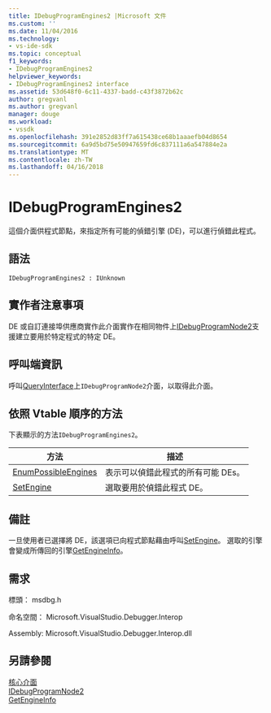 ```yaml
---
title: IDebugProgramEngines2 |Microsoft 文件
ms.custom: ''
ms.date: 11/04/2016
ms.technology:
- vs-ide-sdk
ms.topic: conceptual
f1_keywords:
- IDebugProgramEngines2
helpviewer_keywords:
- IDebugProgramEngines2 interface
ms.assetid: 53d648f0-6c11-4337-badd-c43f3872b62c
author: gregvanl
ms.author: gregvanl
manager: douge
ms.workload:
- vssdk
ms.openlocfilehash: 391e2852d83ff7a615438ce68b1aaaefb04d8654
ms.sourcegitcommit: 6a9d5bd75e50947659fd6c837111a6a547884e2a
ms.translationtype: MT
ms.contentlocale: zh-TW
ms.lasthandoff: 04/16/2018
---
```

# <a name="idebugprogramengines2"></a>IDebugProgramEngines2
這個介面供程式節點，來指定所有可能的偵錯引擎 (DE)，可以進行偵錯此程式。  
  
## <a name="syntax"></a>語法  
  
```  
IDebugProgramEngines2 : IUnknown  
```  
  
## <a name="notes-for-implementers"></a>實作者注意事項  
 DE 或自訂連接埠供應商實作此介面實作在相同物件上[IDebugProgramNode2](../../../extensibility/debugger/reference/idebugprogramnode2.md)支援建立要用於特定程式的特定 DE。  
  
## <a name="notes-for-callers"></a>呼叫端資訊  
 呼叫[QueryInterface](/cpp/atl/queryinterface)上`IDebugProgramNode2`介面，以取得此介面。  
  
## <a name="methods-in-vtable-order"></a>依照 Vtable 順序的方法  
 下表顯示的方法`IDebugProgramEngines2`。  
  
|方法|描述|  
|------------|-----------------|  
|[EnumPossibleEngines](../../../extensibility/debugger/reference/idebugprogramengines2-enumpossibleengines.md)|表示可以偵錯此程式的所有可能 DEs。|  
|[SetEngine](../../../extensibility/debugger/reference/idebugprogramengines2-setengine.md)|選取要用於偵錯此程式 DE。|  
  
## <a name="remarks"></a>備註  
 一旦使用者已選擇將 DE，該選項已向程式節點藉由呼叫[SetEngine](../../../extensibility/debugger/reference/idebugprogramengines2-setengine.md)。 選取的引擎會變成所傳回的引擎[GetEngineInfo](../../../extensibility/debugger/reference/idebugprogramnode2-getengineinfo.md)。  
  
## <a name="requirements"></a>需求  
 標頭： msdbg.h  
  
 命名空間： Microsoft.VisualStudio.Debugger.Interop  
  
 Assembly: Microsoft.VisualStudio.Debugger.Interop.dll  
  
## <a name="see-also"></a>另請參閱  
 [核心介面](../../../extensibility/debugger/reference/core-interfaces.md)   
 [IDebugProgramNode2](../../../extensibility/debugger/reference/idebugprogramnode2.md)   
 [GetEngineInfo](../../../extensibility/debugger/reference/idebugprogramnode2-getengineinfo.md)